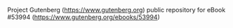 Project Gutenberg (https://www.gutenberg.org) public repository for
eBook #53994 (https://www.gutenberg.org/ebooks/53994)
